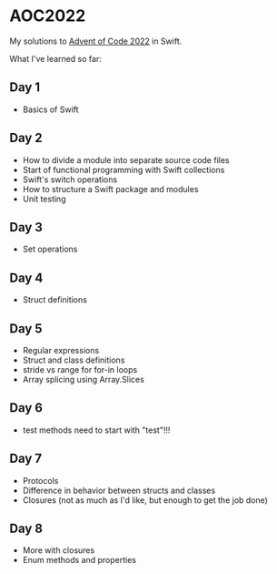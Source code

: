 # AOC2022

My solutions to [Advent of Code 2022](http://advent_of_code/2022) in Swift.

What I've learned so far:

## Day 1

- Basics of Swift

## Day 2

- How to divide a module into separate source code files
- Start of functional programming with Swift collections
- Swift's switch operations
- How to structure a Swift package and modules
- Unit testing

## Day 3

- Set operations

## Day 4

- Struct definitions

## Day 5

- Regular expressions
- Struct and class definitions
- stride vs range for for-in loops
- Array splicing using Array.Slices

## Day 6

- test methods need to start with "test"!!!

## Day 7

- Protocols
- Difference in behavior between structs and classes
- Closures (not as much as I'd like, but enough to get the job done)

## Day 8

- More with closures
- Enum methods and properties